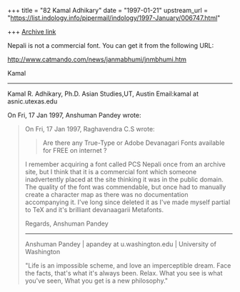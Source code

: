 +++
title = "82 Kamal Adhikary"
date = "1997-01-21"
upstream_url = "https://list.indology.info/pipermail/indology/1997-January/006747.html"

+++
[Archive link](https://list.indology.info/pipermail/indology/1997-January/006747.html)

Nepali is not a commercial font.  You can get it from the following URL:

http://www.catmando.com/news/janmabhumi/jnmbhumi.htm


Kamal
_______________
Kamal R. Adhikary, Ph.D.
Asian Studies,UT, Austin
Email:kamal at asnic.utexas.edu

On Fri, 17 Jan 1997, Anshuman Pandey wrote:

> 
> On Fri, 17 Jan 1997, Raghavendra C.S wrote:
> 
> > Are there any True-Type or Adobe Devanagari Fonts
> > available for FREE on internet ?
> 
> I remember acquiring a font called PCS Nepali once from an archive site,
> but I think that it is a commercial font which someone inadvertently
> placed at the site thinking it was in the public domain. The quality of
> the font was commendable, but once had to manually create a character map
> as there was no documentation accompanying it. I've long since deleted it
> as I've made myself partial to TeX and it's brilliant devanaagarii
> Metafonts.
> 
> Regards,
> Anshuman Pandey
> 
> ---
> Anshuman Pandey | apandey at u.washington.edu | University of Washington
> 
>   "Life is an impossible scheme, and love an imperceptible dream. 
>    Face the facts, that's what it's always been. Relax. What you 
>    see is what you've seen, What you get is a new philosophy."
> 
> 
> 
> 




